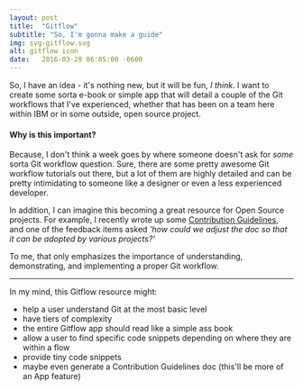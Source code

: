 ```yaml
---
layout: post
title:  "Gitflow"
subtitle: "So, I'm gonna make a guide"
img: svg-gitflow.svg
alt: gitflow icon
date:   2016-03-28 06:05:00 -0600
---
```

So, I have an idea - it's nothing new, but it will be fun, _I think_. I want to create some sorta e-book or simple app that will detail a couple of the Git workflows that I've experienced, whether that has been on a team here within IBM or in some outside, open source project. 

#### Why is this important?
Because, I don't think a week goes by where someone doesn't ask for _some_ sorta Git workflow question. Sure, there are some pretty awesome Git workflow tutorials out there, but a lot of them are highly detailed and can be pretty intimidating to someone like a designer or even a less experienced developer.

In addition, I can imagine this becoming a great resource for Open Source projects. For example, I recently wrote up some <a href="https://github.com/open-austin/open-austin.github.io/blob/master/CONTRIBUTING.md" target="blank">Contribution Guidelines</a>, and one of the feedback items asked _'how could we adjust the doc so that it can be adopted by various projects?'_ 

To me, that only emphasizes the importance of understanding, demonstrating, and implementing a proper Git workflow. 

<hr class="divider-magenta-full">

In my mind, this Gitflow resource might:

- help a user understand Git at the most basic level
- have tiers of complexity
- the entire Gitflow app should read like a simple ass book
- allow a user to find specific code snippets depending on where they are within a flow
- provide tiny code snippets
- maybe even generate a Contribution Guidelines doc (this'll be more of an App feature)

